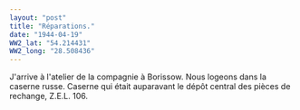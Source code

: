 ```yaml
---
layout: "post"
title: "Réparations."
date: "1944-04-19"
WW2_lat: "54.214431"
WW2_long: "28.508436"
---
```


J'arrive à l'atelier de la compagnie à Borissow. Nous logeons dans la caserne russe. Caserne qui était auparavant le dépôt central des pièces de rechange, Z.E.L. 106.


<div class="histoire"></div>

<div class="commentaire"></div>